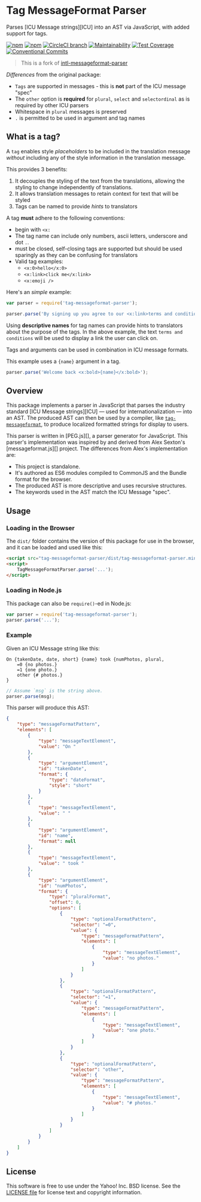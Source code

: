 Tag MessageFormat Parser
=========================

Parses [ICU Message strings][ICU] into an AST via JavaScript, with added support for tags.

[![npm](https://img.shields.io/npm/v/tag-messageformat-parser.svg)](https://www.npmjs.com/package/tag-messageformat-parser)
[![npm](https://img.shields.io/npm/dm/tag-messageformat-parser.svg)](https://www.npmjs.com/package/tag-messageformat-parser)
[![CircleCI branch](https://img.shields.io/circleci/project/github/adam-26/tag-messageformat-parser/master.svg)](https://circleci.com/gh/adam-26/tag-messageformat-parser/tree/master)
[![Maintainability](https://api.codeclimate.com/v1/badges/7a31719342df75c9c81e/maintainability)](https://codeclimate.com/github/adam-26/tag-messageformat-parser/maintainability)
[![Test Coverage](https://api.codeclimate.com/v1/badges/7a31719342df75c9c81e/test_coverage)](https://codeclimate.com/github/adam-26/tag-messageformat-parser/test_coverage)
[![Conventional Commits](https://img.shields.io/badge/Conventional%20Commits-1.0.0-yellow.svg)](https://conventionalcommits.org)

> This is a fork of [intl-messageformat-parser](https://github.com/yahoo/intl-messageformat-parser)

_Differences_ from the original package:
 * `Tags` are supported in messages - this is **not** part of the ICU message "spec"
 * The `other` option is **required** for `plural`, `select` and `selectordinal` as is required by other ICU parsers
 * Whitespace in `plural` messages is preserved
 * `.` is permitted to be used in argument and tag names

What is a tag?
--------
A `tag` enables style _placeholders_ to be included in the translation message _without_ including any of the
style information in the translation message.

This provides 3 benefits:
  1. It decouples the styling of the text from the translations, allowing the styling to change independently of translations.
  2. It allows translation messages to retain context for text that will be styled
  3. Tags can be named to provide _hints_ to translators

A tag **must** adhere to the following conventions:
 * begin with `<x:`
 * The tag name can include only numbers, ascii letters, underscore and dot `.`.
 * must be closed, self-closing tags are supported but should be used sparingly as they can be confusing for translators
 * Valid tag examples:
   * `<x:0>hello</x:0>`
   * `<x:link>click me</x:link>`
   * `<x:emoji />`

Here's an _simple_ example:

```js
var parser = require('tag-messageformat-parser');

parser.parse('By signing up you agree to our <x:link>terms and conditions</x:link>');

```

Using **descriptive names** for tag names can provide hints to translators about the purpose of the tags.
In the above example, the text `terms and conditions` will be used to display a link the user can click on.

Tags and arguments can be used in combination in ICU message formats.

This example uses a `{name}` argument in a tag.

```js
parser.parse('Welcome back <x:bold>{name}</x:bold>');
```

Overview
--------

This package implements a parser in JavaScript that parses the industry standard [ICU Message strings][ICU] — used for internationalization — into an AST. The produced AST can then be used by a compiler, like [`tag-messageformat`](https://github.com/adam-26/tag-messageformat), to produce localized formatted strings for display to users.

This parser is written in [PEG.js][], a parser generator for JavaScript. This parser's implementation was inspired by and derived from Alex Sexton's [messageformat.js][] project. The differences from Alex's implementation are:

- This project is standalone.
- It's authored as ES6 modules compiled to CommonJS and the Bundle format for the browser.
- The produced AST is more descriptive and uses recursive structures.
- The keywords used in the AST match the ICU Message "spec".


Usage
-----

### Loading in the Browser

The `dist/` folder contains the version of this package for use in the browser, and it can be loaded and used like this:

```html
<script src="tag-messageformat-parser/dist/tag-messageformat-parser.min.js"></script>
<script>
    TagMessageFormatParser.parse('...');
</script>
```

### Loading in Node.js

This package can also be `require()`-ed in Node.js:

```js
var parser = require('tag-messageformat-parser');
parser.parse('...');
```

### Example

Given an ICU Message string like this:

```
On {takenDate, date, short} {name} took {numPhotos, plural,
    =0 {no photos.}
    =1 {one photo.}
    other {# photos.}
}
```

```js
// Assume `msg` is the string above.
parser.parse(msg);
```

This parser will produce this AST:

```json
{
    "type": "messageFormatPattern",
    "elements": [
        {
            "type": "messageTextElement",
            "value": "On "
        },
        {
            "type": "argumentElement",
            "id": "takenDate",
            "format": {
                "type": "dateFormat",
                "style": "short"
            }
        },
        {
            "type": "messageTextElement",
            "value": " "
        },
        {
            "type": "argumentElement",
            "id": "name",
            "format": null
        },
        {
            "type": "messageTextElement",
            "value": " took "
        },
        {
            "type": "argumentElement",
            "id": "numPhotos",
            "format": {
                "type": "pluralFormat",
                "offset": 0,
                "options": [
                    {
                        "type": "optionalFormatPattern",
                        "selector": "=0",
                        "value": {
                            "type": "messageFormatPattern",
                            "elements": [
                                {
                                    "type": "messageTextElement",
                                    "value": "no photos."
                                }
                            ]
                        }
                    },
                    {
                        "type": "optionalFormatPattern",
                        "selector": "=1",
                        "value": {
                            "type": "messageFormatPattern",
                            "elements": [
                                {
                                    "type": "messageTextElement",
                                    "value": "one photo."
                                }
                            ]
                        }
                    },
                    {
                        "type": "optionalFormatPattern",
                        "selector": "other",
                        "value": {
                            "type": "messageFormatPattern",
                            "elements": [
                                {
                                    "type": "messageTextElement",
                                    "value": "# photos."
                                }
                            ]
                        }
                    }
                ]
            }
        }
    ]
}
```

License
-------

This software is free to use under the Yahoo! Inc. BSD license.
See the [LICENSE file](https://github.com/adam-26/tag-messageformat-parser/blob/master/LICENSE) for license text and copyright information.
